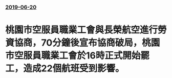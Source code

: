### [2019-06-20](/news/2019/06/20/index.md)

##### 
#  桃園市空服員職業工會與長榮航空進行勞資協商，70分鐘後宣布協商破局，桃園市空服員職業工會於16時正式開始罷工，造成22個航班受到影響。



